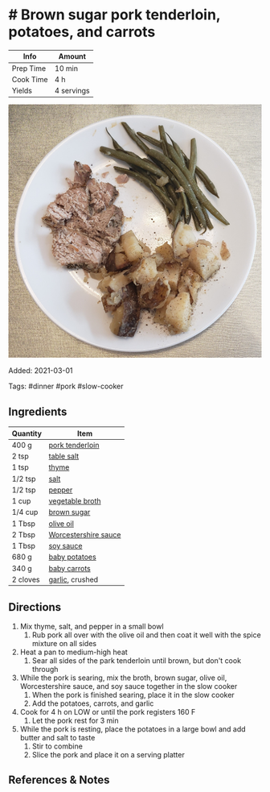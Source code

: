 # # Brown sugar pork tenderloin, potatoes, and carrots

| Info      | Amount     |
| --------- | ---------- |
| Prep Time | 10 min     |
| Cook Time | 4 h        |
| Yields    | 4 servings |

![Pork tenderloin, potatoes, and green beans](/_assets/pork-tenderloin-potatoes-beans.jpg)

Added: 2021-03-01

Tags: #dinner #pork #slow-cooker

## Ingredients

| Quantity | Item                                                              |
| -------- | ----------------------------------------------------------------- |
| 400 g    | [pork tenderloin](../_ingredients/pork%20tenderloin.md)           |
| 2 tsp    | [table salt](../_ingredients/table%20salt.md)                     |
| 1 tsp    | [thyme](../_ingredients/thyme.md)                                 |
| 1/2 tsp  | [salt](../_ingredients/table%20salt.md)                           |
| 1/2 tsp  | [pepper](../_ingredients/pepper.md)                               |
| 1 cup    | [vegetable broth](../_ingredients/vegetable%20broth.md)           |
| 1/4 cup  | [brown sugar](../_ingredients/brown%20sugar.md)                   |
| 1 Tbsp   | [olive oil](../_ingredients/olive%20oil.md)                       |
| 2 Tbsp   | [Worcestershire sauce](../_ingredients/worcestershire%20sauce.md) |
| 1 Tbsp   | [soy sauce](../_ingredients/soy%20sauce.md)                       |
| 680 g    | [baby potatoes](../_ingredients/potato.md)                        |
| 340 g    | [baby carrots](../_ingredients/carrot.md)                         |
| 2 cloves | [garlic](../_ingredients/garlic.md), crushed                      |

## Directions

1. Mix thyme, salt, and pepper in a small bowl
    1. Rub pork all over with the olive oil and then coat it well with the spice mixture on all sides
2. Heat a pan to medium-high heat
   1. Sear all sides of the park tenderloin until brown, but don't cook through
3. While the pork is searing, mix the broth, brown sugar, olive oil, Worcestershire sauce, and soy sauce together in the slow cooker
   1. When the pork is finished searing, place it in the slow cooker
   2. Add the potatoes, carrots, and garlic
4. Cook for 4 h on LOW or until the pork registers 160 F
    1. Let the pork rest for 3 min
5. While the pork is resting, place the potatoes in a large bowl and add butter and salt to taste
    1. Stir to combine
    2. Slice the pork and place it on a serving platter

## References & Notes

[^1]: [Original recipe](https://www.blessthismessplease.com/slow-cooker-pork-tenderloin-and-potatoes/)

[^2]: Can easily substitute carrots with another vegetable, like [green beans](../_ingredients/green%20beans.md)
